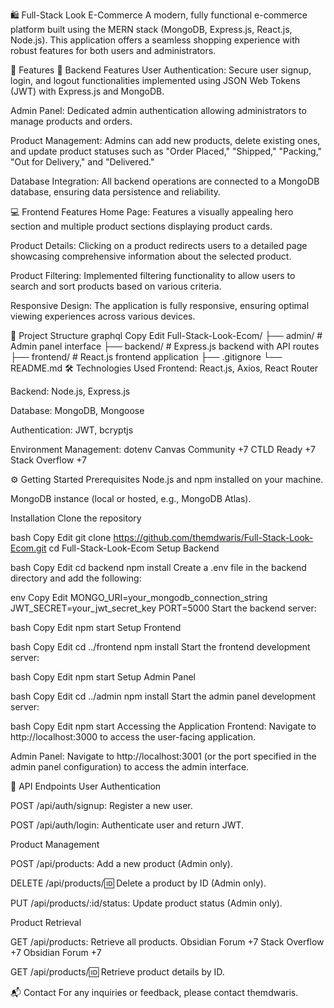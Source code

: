 🛍️ Full-Stack Look E-Commerce
A modern, fully functional e-commerce platform built using the MERN stack (MongoDB, Express.js, React.js, Node.js). This application offers a seamless shopping experience with robust features for both users and administrators.​

🌟 Features
🔧 Backend Features
User Authentication: Secure user signup, login, and logout functionalities implemented using JSON Web Tokens (JWT) with Express.js and MongoDB.​

Admin Panel: Dedicated admin authentication allowing administrators to manage products and orders.​

Product Management: Admins can add new products, delete existing ones, and update product statuses such as "Order Placed," "Shipped," "Packing," "Out for Delivery," and "Delivered."​

Database Integration: All backend operations are connected to a MongoDB database, ensuring data persistence and reliability.​

💻 Frontend Features
Home Page: Features a visually appealing hero section and multiple product sections displaying product cards.​

Product Details: Clicking on a product redirects users to a detailed page showcasing comprehensive information about the selected product.​

Product Filtering: Implemented filtering functionality to allow users to search and sort products based on various criteria.​

Responsive Design: The application is fully responsive, ensuring optimal viewing experiences across various devices.​

📁 Project Structure
graphql
Copy
Edit
Full-Stack-Look-Ecom/
├── admin/               # Admin panel interface
├── backend/             # Express.js backend with API routes
├── frontend/            # React.js frontend application
├── .gitignore
└── README.md
🛠️ Technologies Used
Frontend: React.js, Axios, React Router​

Backend: Node.js, Express.js​

Database: MongoDB, Mongoose​

Authentication: JWT, bcryptjs​

Environment Management: dotenv​
Canvas Community
+7
CTLD Ready
+7
Stack Overflow
+7

⚙️ Getting Started
Prerequisites
Node.js and npm installed on your machine.​

MongoDB instance (local or hosted, e.g., MongoDB Atlas).​

Installation
Clone the repository

bash
Copy
Edit
git clone https://github.com/themdwaris/Full-Stack-Look-Ecom.git
cd Full-Stack-Look-Ecom
Setup Backend

bash
Copy
Edit
cd backend
npm install
Create a .env file in the backend directory and add the following:​

env
Copy
Edit
MONGO_URI=your_mongodb_connection_string
JWT_SECRET=your_jwt_secret_key
PORT=5000
Start the backend server:​

bash
Copy
Edit
npm start
Setup Frontend

bash
Copy
Edit
cd ../frontend
npm install
Start the frontend development server:​

bash
Copy
Edit
npm start
Setup Admin Panel

bash
Copy
Edit
cd ../admin
npm install
Start the admin panel development server:​

bash
Copy
Edit
npm start
Accessing the Application
Frontend: Navigate to http://localhost:3000 to access the user-facing application.​

Admin Panel: Navigate to http://localhost:3001 (or the port specified in the admin panel configuration) to access the admin interface.​

🔐 API Endpoints
User Authentication

POST /api/auth/signup: Register a new user.​

POST /api/auth/login: Authenticate user and return JWT.​

Product Management

POST /api/products: Add a new product (Admin only).​

DELETE /api/products/:id: Delete a product by ID (Admin only).​

PUT /api/products/:id/status: Update product status (Admin only).​

Product Retrieval

GET /api/products: Retrieve all products.​
Obsidian Forum
+7
Stack Overflow
+7
Obsidian Forum
+7

GET /api/products/:id: Retrieve product details by ID.​

📬 Contact
For any inquiries or feedback, please contact themdwaris.​


